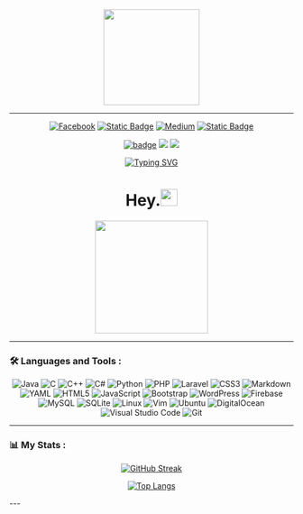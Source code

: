 <div id="header" align="center">
  <img src="https://github.com/Anmol-Baranwal/Cool-GIFs-For-GitHub/assets/74038190/d48893bd-0757-481c-8d7e-ba3e163feae7" height=170 />
</div>

---

<div id="badges"align="center">
  
[![Facebook](https://img.shields.io/badge/Facebook-%231877F2.svg?style=for-the-badge&logo=Facebook&logoColor=white)](https://facebook.com/yousefszallam)
[![Static Badge](https://img.shields.io/badge/instagram-white?style=for-the-badge&logo=instagram)](https://instagram.com/yousefszallam)
[![Medium](https://img.shields.io/badge/Medium-12100E?style=for-the-badge&logo=medium&logoColor=white)](https://medium.com/@yousefallam)
[![Static Badge](https://img.shields.io/badge/linkedin-white?style=for-the-badge&logo=linkedin&color=%230A66C2)](https://www.linkedin.com/in/yousefallam/)
</div>

<div id="header1" align="center">
  
  [![badge](https://aktive.kerolloz.dev/egypt/yousefallam?label=&color=12100E&style=for-the-badge&rnkPrefix=Ranked%20&rnkSuffix=%20In%20Egypt)](https://user-badge.committers.top/egypt_private/yousefallam)
  <img src="https://komarev.com/ghpvc/?username=yousefallam&color=12100E&style=for-the-badge&label=VIEWS&abbreviated=true"/>
  ![](https://hit.yhype.me/github/profile?user_id=14308006)
</div>
<div id="view" align="center">

[![Typing SVG](https://readme-typing-svg.demolab.com?font=Anton&pause=1000&color=2388F7&center=true&width=435&lines=Full+Stack+Web+Developer)](https://git.io/typing-svg)
<h1>
 Hey.<img src="https://media.giphy.com/media/hvRJCLFzcasrR4ia7z/giphy.gif" width="30px"/>
</h1>
</div>
<div align="center">
  <img src="https://user-images.githubusercontent.com/74038190/229223263-cf2e4b07-2615-4f87-9c38-e37600f8381a.gif" width="200">
</div>

---

### :hammer_and_wrench: Languages and Tools :

<div align="center">
  
  ![Java](https://img.shields.io/badge/java-%23ED8B00.svg?style=for-the-badge&logo=openjdk&logoColor=white)
  ![C](https://img.shields.io/badge/c-%2300599C.svg?style=for-the-badge&logo=c&logoColor=white)
  ![C++](https://img.shields.io/badge/c++-%2300599C.svg?style=for-the-badge&logo=c%2B%2B&logoColor=white)
  ![C#](https://img.shields.io/badge/c%23-%23239120.svg?style=for-the-badge&logo=csharp&logoColor=white)
  ![Python](https://img.shields.io/badge/python-3670A0?style=for-the-badge&logo=python&logoColor=ffdd54)
  ![PHP](https://img.shields.io/badge/php-%23777BB4.svg?style=for-the-badge&logo=php&logoColor=white)
  ![Laravel](https://img.shields.io/badge/laravel-%23FF2D20.svg?style=for-the-badge&logo=laravel&logoColor=white)
  ![CSS3](https://img.shields.io/badge/css3-%231572B6.svg?style=for-the-badge&logo=css3&logoColor=white)
  ![Markdown](https://img.shields.io/badge/markdown-%23000000.svg?style=for-the-badge&logo=markdown&logoColor=white)
  ![YAML](https://img.shields.io/badge/yaml-%23ffffff.svg?style=for-the-badge&logo=yaml&logoColor=151515)
  ![HTML5](https://img.shields.io/badge/html5-%23E34F26.svg?style=for-the-badge&logo=html5&logoColor=white)
  ![JavaScript](https://img.shields.io/badge/javascript-%23323330.svg?style=for-the-badge&logo=javascript&logoColor=%23F7DF1E)
  ![Bootstrap](https://img.shields.io/badge/bootstrap-%238511FA.svg?style=for-the-badge&logo=bootstrap&logoColor=white)
  ![WordPress](https://img.shields.io/badge/WordPress-%23117AC9.svg?style=for-the-badge&logo=WordPress&logoColor=white)
  ![Firebase](https://img.shields.io/badge/Firebase-039BE5?style=for-the-badge&logo=Firebase&logoColor=white)
  ![MySQL](https://img.shields.io/badge/mysql-%2300f.svg?style=for-the-badge&logo=mysql&logoColor=white)
  ![SQLite](https://img.shields.io/badge/sqlite-%2307405e.svg?style=for-the-badge&logo=sqlite&logoColor=white)
  ![Linux](https://img.shields.io/badge/Linux-FCC624?style=for-the-badge&logo=linux&logoColor=black)
  ![Vim](https://img.shields.io/badge/VIM-%2311AB00.svg?style=for-the-badge&logo=vim&logoColor=white)
  ![Ubuntu](https://img.shields.io/badge/Ubuntu-E95420?style=for-the-badge&logo=ubuntu&logoColor=white)
  ![DigitalOcean](https://img.shields.io/badge/DigitalOcean-%230167ff.svg?style=for-the-badge&logo=digitalOcean&logoColor=white)
  ![Visual Studio Code](https://img.shields.io/badge/Visual%20Studio%20Code-0078d7.svg?style=for-the-badge&logo=visual-studio-code&logoColor=white)
  ![Git](https://img.shields.io/badge/git-%23F05033.svg?style=for-the-badge&logo=git&logoColor=white)
</div>

---

### 📊 My Stats :
<div align="center">
  
[![GitHub Streak](http://github-readme-streak-stats.herokuapp.com?user=yousefallam&exclude_days=Mon%2CTue%2CSat&theme=github-dark-dimmed&hide_border=true&stroke=EBEBEB00&date_format=j%20M%5B%20Y%5D&background=EB545400&excludeDaysLabel=EB545400)](https://github.com/yousefallam?tab=repositories)

[![Top Langs](https://github-readme-stats.vercel.app/api/top-langs/?username=yousefallam&bg_color=00000000&border_color=00000000&&langs_count=10&layout=compact)](https://github.com/3bsalam-1?tab=repositories)
</div>
---
